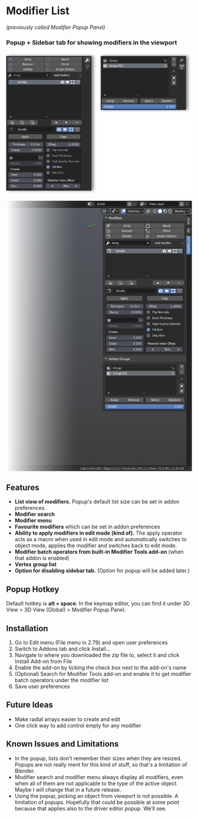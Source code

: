 # Modifier List
*(previously called Modifier Popup Panel)*

### Popup + Sidebar tab for showing modifiers in the viewport

![](popup.png)

![](sidebar.png)

## Features

- **List view of modifiers.** Popup's default list size can be set in addon preferences.
- **Modifier search**
- **Modifier menu**
- **Favourite modifiers** which can be set in addon preferences
- **Ability to apply modifiers in edit mode (kind of).** The apply operator acts as a macro when used in edit mode and automatically switches to object mode, applies the modifier and switches back to edit mode.
- **Modifier batch operators from built-in Modifier Tools add-on** (when that addon is enabled)
- **Vertex group list**
- **Option for disabling sidebar tab.** (Option for popup will be added later.)

## Popup Hotkey

Default hotkey is **alt + space**. In the keymap editor, you can find it under 3D View > 3D View (Global) > Modifier Popup Panel.

## Installation

1. Go to Edit menu (File menu in 2.79) and open user preferences
2. Switch to Addons tab and click Install...
3. Navigate to where you downloaded the zip file to, select it and click Install Add-on from File
4. Enable the add-on by ticking the check box next to the add-on's name
5. (Optional) Search for Modifier Tools add-on and enable it to get modifier batch operators under the modifier list
6. Save user preferences

## Future Ideas

- Make radial arrays easier to create and edit
- One click way to add control empty for any modifier

## Known Issues and Limitations

- In the popup, lists don't remember their sizes when they are resized. Popups are not really ment for this kind of stuff, so that's a limitation of Blender.
- Modifier search and modifier menu always display all modifiers, even when all of them are not applicable to the type of the active object. Maybe I will change that in a future release.
- Using the popup, picking an object from viewport is not possible. A limitation of popups. Hopefully that could be possible at some point because that applies also to the driver editor popup. We’ll see.